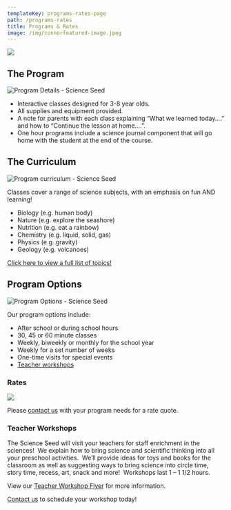 ```yaml
---
templateKey: programs-rates-page
path: /programs-rates
title: Programs & Rates
image: /img/connorfeatured-image.jpeg
---
```

![](/img/connorfeatured-image.jpeg)

## The Program

![Program Details - Science Seed](/img/rate1.jpeg)

* Interactive classes designed for 3-8 year olds.
* All supplies and equipment provided.
* A note for parents with each class explaining “What we learned today….” and how to “Continue the lesson at home….”.
* One hour programs include a science journal component that will go home with the student at the end of the course.

## The Curriculum

![Program curriculum - Science Seed](/img/rate4.jpeg)

Classes cover a range of science subjects, with an emphasis on fun AND learning!

* Biology (e.g. human body)
* Nature (e.g. explore the seashore)
* Nutrition (e.g. eat a rainbow)
* Chemistry (e.g. liquid, solid, gas)
* Physics (e.g. gravity)
* Geology (e.g. volcanoes)

[Click here to view a full list of topics!](https://thescienceseed.com/topic-list "Topic List")

## Program Options

![Program Options - Science Seed](/img/rate2.jpeg)

Our program options include:

* After school or during school hours
* 30, 45 or 60 minute classes
* Weekly, biweekly or monthly for the school year
* Weekly for a set number of weeks
* One-time visits for special events
* [Teacher workshops](https://thescienceseed.com/programs-rates#teachers)

### Rates

[![](https://thescienceseed.com/wp-content/uploads/2015/05/science-seed-28270-300x200.jpg)](https://thescienceseed.com/wp-content/uploads/2015/05/science-seed-28270.jpg)

Please [contact us](/contact "Contact Us") with your program needs for a rate quote.

### **Teacher Workshops**

The Science Seed will visit your teachers for staff enrichment in the sciences!  We explain how to bring science and scientific thinking into all your preschool activities.  We’ll provide ideas for toys and books for the classroom as well as suggesting ways to bring science into circle time, story time, recess, art, snack and more!  Workshops last 1 – 1 1/2 hours.

View our [Teacher Workshop Flyer](https://thescienceseed.com/wp-content/uploads/2017/06/The-Science-Seed-Teacher-Training-Flyer.pdf) for more information.

[Contact us](https://thescienceseed.com/contact-us "Contact Us") to schedule your workshop today!